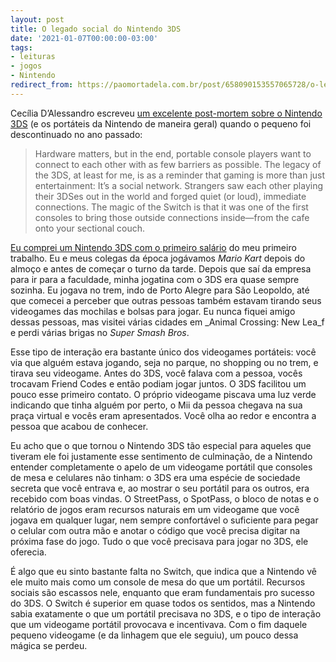 ```yaml
---
layout: post
title: O legado social do Nintendo 3DS
date: '2021-01-07T00:00:00-03:00'
tags:
- leituras
- jogos
- Nintendo
redirect_from: https://paomortadela.com.br/post/658090153557065728/o-legado-social-do-nintendo-3ds
---
```

Cecília D’Alessandro escreveu [um excelente post-mortem sobre o Nintendo 3DS](https://www.wired.com/story/obituary-nintendo-3ds-in-memoriam/) (e os portáteis da Nintendo de maneira geral) quando o pequeno foi descontinuado no ano passado:

> Hardware matters, but in the end, portable console players want to connect to each other with as few barriers as possible. The legacy of the 3DS, at least for me, is as a reminder that gaming is more than just entertainment: It’s a social network. Strangers saw each other playing their 3DSes out in the world and forged quiet (or loud), immediate connections. The magic of the Switch is that it was one of the first consoles to bring those outside connections inside—from the cafe onto your sectional couch.

[Eu comprei um Nintendo 3DS com o primeiro salário](https://paomortadela.com.br/post/658077024213254144/) do meu primeiro trabalho. Eu e meus colegas da época jogávamos _Mario Kart_ depois do almoço e antes de começar o turno da tarde. Depois que saí da empresa para ir para a faculdade, minha jogatina com o 3DS era quase sempre sozinha. Eu jogava no trem, indo de Porto Alegre para São Leopoldo, até que comecei a perceber que outras pessoas também estavam tirando seus videogames das mochilas e bolsas para jogar. Eu nunca fiquei amigo dessas pessoas, mas visitei várias cidades em _Animal Crossing: New Lea_f e perdi várias brigas no _Super Smash Bros_.

Esse tipo de interação era bastante único dos videogames portáteis: você via que alguém estava jogando, seja no parque, no shopping ou no trem, e tirava seu videogame. Antes do 3DS, você falava com a pessoa, vocês trocavam Friend Codes e então podiam jogar juntos. O 3DS facilitou um pouco esse primeiro contato. O próprio videogame piscava uma luz verde indicando que tinha alguém por perto, o Mii da pessoa chegava na sua praça virtual e vocês eram apresentados. Você olha ao redor e encontra a pessoa que acabou de conhecer.

Eu acho que o que tornou o Nintendo 3DS tão especial para aqueles que tiveram ele foi justamente esse sentimento de culminação, de a Nintendo entender completamente o apelo de um videogame portátil que consoles de mesa e celulares não tinham: o 3DS era uma espécie de sociedade secreta que você entrava e, ao mostrar o seu portátil para os outros, era recebido com boas vindas. O StreetPass, o SpotPass, o bloco de notas e o relatório de jogos eram recursos naturais em um videogame que você jogava em qualquer lugar, nem sempre confortável o suficiente para pegar o celular com outra mão e anotar o código que você precisa digitar na próxima fase do jogo. Tudo o que você precisava para jogar no 3DS, ele oferecia.

É algo que eu sinto bastante falta no Switch, que indica que a Nintendo vê ele muito mais como um console de mesa do que um portátil. Recursos sociais são escassos nele, enquanto que eram fundamentais pro sucesso do 3DS. O Switch é superior em quase todos os sentidos, mas a Nintendo sabia exatamente o que um portátil precisava no 3DS, e o tipo de interação que um videogame portátil provocava e incentivava. Com o fim daquele pequeno videogame (e da linhagem que ele seguiu), um pouco dessa mágica se perdeu.

